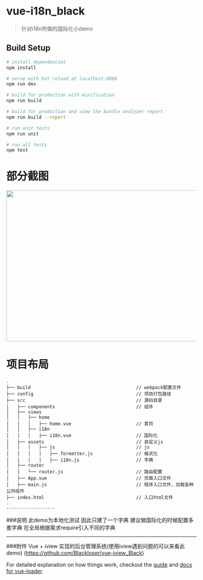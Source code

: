 # vue-i18n_black

> 针对i18n所做的国际化小demo

## Build Setup

``` bash
# install dependencies
npm install

# serve with hot reload at localhost:8888
npm run dev

# build for production with minification
npm run build

# build for production and view the bundle analyzer report
npm run build --report

# run unit tests
npm run unit

# run all tests
npm test
```
# 部分截图
<img src="https://github.com/Blackloser/vue-i18n_black/tree/master/images/jdfw.gif" width="800" height="400"/> 



# 项目布局

```
.
├── build                                       // webpack配置文件
├── config                                      // 项目打包路径
├── src                                         // 源码目录
│   ├── components                              // 组件
│   ├── views
│   │   ├── home
│   │   │   ├── home.vue                        // 首页
│   │   ├── i18n
│   │   │   ├── i18n.vue                        // 国际化
│   ├── assets                                  // 自定义js
│   │   │   ├── js                              // js
│   │   │   │   ├── formatter.js                // 格式化
│   │   │   │   ├── i18n.js                     // 字典
│   ├── router
│   │   └── router.js                           // 路由配置
│   ├── App.vue                                 // 页面入口文件
│   ├── main.js                                 // 程序入口文件，加载各种公共组件
├── index.html                                  // 入口html文件                           
.
------------------
```

###说明
  此demo为本地化测试  因此只建了一个字典  建议做国际化的时候配置多套字典  在全局根据需求require引入不同的字典

------------------

###附件 Vue + iview 实现的后台管理系统(使用iview遇到问题的可以来看此demo)
(https://github.com/Blackloser/vue-iview_Black)

For detailed explanation on how things work, checkout the [guide](http://vuejs-templates.github.io/webpack/) and [docs for vue-loader](http://vuejs.github.io/vue-loader).

